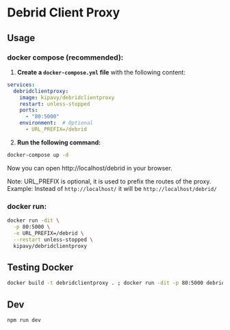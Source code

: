 # Debrid Client Proxy
<!-- Image + icone rectangle github + rapide description -->

## Usage

### docker compose (recommended):

1. **Create a `docker-compose.yml` file** with the following content:
```yaml
services:
  debridclientproxy:
    image: kipavy/debridclientproxy
    restart: unless-stopped
    ports:
      - "80:5000"
    environment:  # Optional
      - URL_PREFIX=/debrid
```

2. **Run the following command:**
```bash
docker-compose up -d
```

Now you can open http://localhost/debrid in your browser.

Note: URL_PREFIX is optional, it is used to prefix the routes of the proxy. Example: Instead of `http://localhost/` it will be `http://localhost/debrid/`

### docker run:

```bash
docker run -dit \
  -p 80:5000 \
  -e URL_PREFIX=/debrid \
  --restart unless-stopped \
  kipavy/debridclientproxy
```

## Testing Docker

```bash
docker build -t debridclientproxy . ; docker run -dit -p 80:5000 debridclientproxy
```

## Dev

```bash
npm run dev
```
